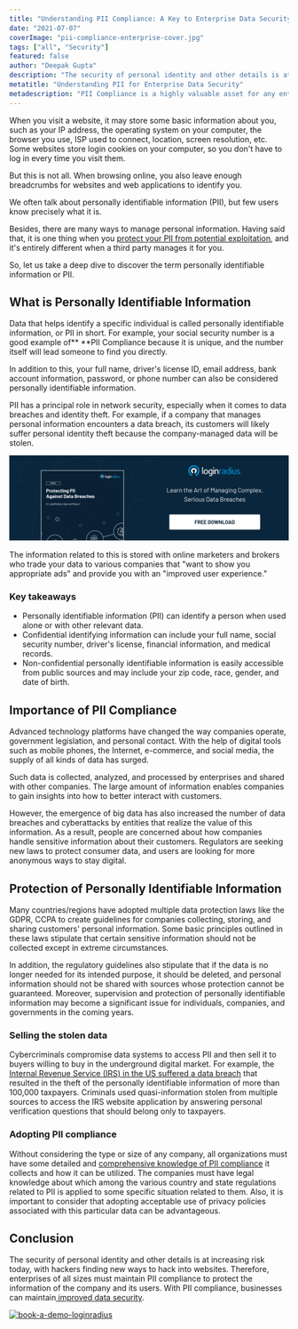 ```yaml
---
title: "Understanding PII Compliance: A Key to Enterprise Data Security"
date: "2021-07-07"
coverImage: "pii-compliance-enterprise-cover.jpg"
tags: ["all", "Security"]
featured: false 
author: "Deepak Gupta"
description: "The security of personal identity and other details is at increasing risk today, with hackers finding new ways to hack into websites. Therefore, enterprises of all sizes must maintain PII compliance to protect the information of the company and its users."
metatitle: "Understanding PII for Enterprise Data Security"
metadescription: "PII Compliance is a highly valuable asset for any enterprise that needs to be protected. Read to understand the need for PII compliance in today’s advanced world."
---
```


When you visit a website, it may store some basic information about you, such as your IP address, the operating system on your computer, the browser you use, ISP used to connect, location, screen resolution, etc. Some websites store login cookies on your computer, so you don't have to log in every time you visit them. 

But this is not all. When browsing online, you also leave enough breadcrumbs for websites and web applications to identify you. 

We often talk about personally identifiable information (PII), but few users know precisely what it is. 

Besides, there are many ways to manage personal information. Having said that, it is one thing when you [protect your PII from potential exploitation](https://www.loginradius.com/blog/start-with-identity/consumer-data-privacy-security/), and it's entirely different when a third party manages it for you. 

So, let us take a deep dive to discover the term personally identifiable information or PII.


## What is Personally Identifiable Information

Data that helps identify a specific individual is called personally identifiable information, or PII in short. For example, your social security number is a good example of** **PII Compliance because it is unique, and the number itself will lead someone to find you directly.

 In addition to this, your full name, driver's license ID, email address, bank account information, password, or phone number can also be considered personally identifiable information.

PII has a principal role in network security, especially when it comes to data breaches and identity theft. For example, if a company that manages personal information encounters a data breach, its customers will likely suffer personal identity theft because the company-managed data will be stolen.

[![RP-Protecting-PII-Against-Data-Breaches](RP-Protecting-PII-Against-Data-Breaches.png)](https://www.loginradius.com/resource/pii-data-breach-report/)

The information related to this is stored with online marketers and brokers who trade your data to various companies that "want to show you appropriate ads" and provide you with an "improved user experience."


### Key takeaways

* Personally identifiable information (PII) can identify a person when used alone or with other relevant data.
* Confidential identifying information can include your full name, social security number, driver's license, financial information, and medical records.
* Non-confidential personally identifiable information is easily accessible from public sources and may include your zip code, race, gender, and date of birth.


## Importance of PII Compliance

Advanced technology platforms have changed the way companies operate, government legislation, and personal contact. With the help of digital tools such as mobile phones, the Internet, e-commerce, and social media, the supply of all kinds of data has surged.

Such data is collected, analyzed, and processed by enterprises and shared with other companies. The large amount of information enables companies to gain insights into how to better interact with customers.

However, the emergence of big data has also increased the number of data breaches and cyberattacks by entities that realize the value of this information. As a result, people are concerned about how companies handle sensitive information about their customers. Regulators are seeking new laws to protect consumer data, and users are looking for more anonymous ways to stay digital.


## Protection of Personally Identifiable Information

Many countries/regions have adopted multiple data protection laws like the GDPR, CCPA to create guidelines for companies collecting, storing, and sharing customers' personal information. Some basic principles outlined in these laws stipulate that certain sensitive information should not be collected except in extreme circumstances.

In addition, the regulatory guidelines also stipulate that if the data is no longer needed for its intended purpose, it should be deleted, and personal information should not be shared with sources whose protection cannot be guaranteed. Moreover, supervision and protection of personally identifiable information may become a significant issue for individuals, companies, and governments in the coming years.


### Selling the stolen data

Cybercriminals compromise data systems to access PII and then sell it to buyers willing to buy in the underground digital market. For example, the [Internal Revenue Service (IRS) in the US suffered a data breach](https://www.usatoday.com/story/tech/2015/05/26/irs-breach-100000-accounts-get-transcript/27980049/) that resulted in the theft of the personally identifiable information of more than 100,000 taxpayers. Criminals used quasi-information stolen from multiple sources to access the IRS website application by answering personal verification questions that should belong only to taxpayers.


### Adopting PII compliance

Without considering the type or size of any company, all organizations must have some detailed and [comprehensive knowledge of PII compliance](https://www.loginradius.com/blog/start-with-identity/privacy-compliance/) it collects and how it can be utilized. The companies must have legal knowledge about which among the various country and state regulations related to PII is applied to some specific situation related to them. Also, it is important to consider that adopting acceptable use of privacy policies associated with this particular data can be advantageous.


## Conclusion

The security of personal identity and other details is at increasing risk today, with hackers finding new ways to hack into websites. Therefore, enterprises of all sizes must maintain PII compliance to protect the information of the company and its users. With PII compliance, businesses can maintain[ improved data security](https://www.loginradius.com/blog/start-with-identity/data-security-best-practices/). 



[![book-a-demo-loginradius](book-a-demo-loginradius.png)](https://www.loginradius.com/book-a-demo/)

